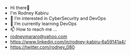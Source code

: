 - Hi there👋 
- I'm Rodney Kabiru
- 👀 I’m interested in CyberSecurity and DevOps
- 🌱 I’m currently learning DevOps 
- 📫 How to reach me ...
- rodneymararo@yahoo.com
- https://www.linkedin.com/in/rodney-kabiru-6a59141a4/
- https://twitter.com/rodney_080

<!---
rodneykabiru/rodneykabiru is a ✨ special ✨ repository because its `README.md` (this file) appears on your GitHub profile.
You can click the Preview link to take a look at your changes.
--->
